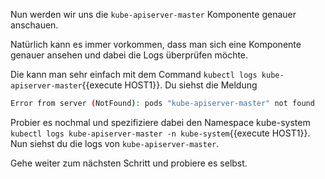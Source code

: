 Nun werden wir uns die `kube-apiserver-master` Komponente genauer anschauen.

Natürlich kann es immer vorkommen, dass man sich eine Komponente genauer ansehen und dabei die Logs überprüfen möchte.

Die kann man sehr einfach mit dem Command `kubectl logs kube-apiserver-master`{{execute HOST1}}. Du siehst die Meldung

```sh
Error from server (NotFound): pods "kube-apiserver-master" not found
```

Probier es nochmal und spezifiziere dabei den Namespace kube-system `kubectl logs kube-apiserver-master -n kube-system`{{execute HOST1}}. Nun siehst du die logs von `kube-apiserver-master`.

Gehe weiter zum nächsten Schritt und probiere es selbst.
